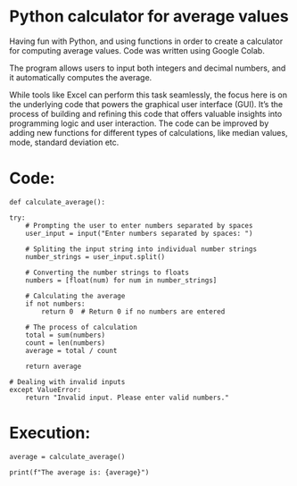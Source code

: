 # Python calculator for average values
Having fun with Python, and using functions in order to create a calculator for computing average values.
Code was written using Google Colab.

The program allows users to input both integers and decimal numbers, and it automatically computes the average.

While tools like Excel can perform this task seamlessly, the focus here is on the underlying code that powers the graphical user interface (GUI). 
It’s the process of building and refining this code that offers valuable insights into programming logic and user interaction.
The code can be improved by adding new functions for different types of calculations, like median values, mode, standard deviation etc.

# Code:
    def calculate_average():    
    
    try:
        # Prompting the user to enter numbers separated by spaces
        user_input = input("Enter numbers separated by spaces: ")

        # Spliting the input string into individual number strings
        number_strings = user_input.split()

        # Converting the number strings to floats
        numbers = [float(num) for num in number_strings]

        # Calculating the average
        if not numbers:
            return 0  # Return 0 if no numbers are entered

        # The process of calculation
        total = sum(numbers)
        count = len(numbers)
        average = total / count

        return average

    # Dealing with invalid inputs
    except ValueError:
        return "Invalid input. Please enter valid numbers."

# Execution:
    average = calculate_average()

    print(f"The average is: {average}")
